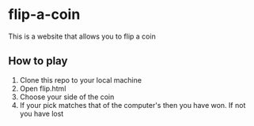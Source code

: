 # flip-a-coin
This is a website that allows you to flip a coin
 
 ## How to play 
 1. Clone this repo to your local machine
 2. Open flip.html
 3. Choose your side of the coin
 4. If your pick matches that of the computer's then you have won. If not you have lost